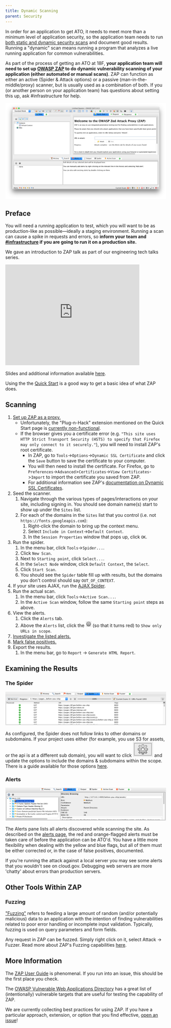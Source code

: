 ```yaml
---
title: Dynamic Scanning
parent: Security
---
```


In order for an application to get ATO, it needs to meet more than a minimum level of application security, so the application team needs to run [both static and dynamic security scans](../scanning/) and document good results. Running a "dynamic" scan means running a program that analyzes a live running application for common vulnerabilities.

As part of the process of getting an ATO at 18F, **your application team will need to set up [OWASP ZAP](https://www.owasp.org/index.php/OWASP_Zed_Attack_Proxy_Project) to do dynamic vulnerability scanning of your application (either automated or manual scans)**. ZAP can function as either an active (Spider & Attack options) or a passive (man-in-the-middle/proxy) scanner, but is usually used as a combination of both. If you (or another person on your application team) has questions about setting this up, ask #infrastructure for help.

![ZAP home screen](../../assets/images/zap_home.png)

## Preface

You will need a running application to test, which you will want to be as production-like as possible—ideally a staging environment. Running a scan can cause a spike in requests and errors, so **inform your team and [#infrastructure](https://18f.slack.com/messages/infrastructure/) if you are going to run it on a production site.**

We gave an introduction to ZAP talk as part of our engineering tech talks series.

<iframe width="420" height="315" src="https://www.youtube.com/embed/2Dp7pAvKHaM" frameborder="0" allowfullscreen></iframe>

Slides and additional information available [here](https://github.com/18F/tech-talks/tree/master/vuln-scanning).

Using the the [Quick Start](https://github.com/zaproxy/zap-core-help/wiki/HelpAddonsQuickstartQuickstart) is a good way to get a basic idea of what ZAP does.

## Scanning

1. [Set up ZAP as a proxy.](https://github.com/zaproxy/zap-core-help/wiki/HelpStartProxies)
    * Unfortunately, the "Plug-n-Hack" extension mentioned on the Quick Start page is [currently non-functional](https://github.com/zaproxy/zaproxy/issues/2069).
    * If the browser gives you a certificate error (e.g. `"This site uses HTTP Strict Transport Security (HSTS) to specify that Firefox may only connect to it securely."`), you will need to install ZAP's root certificate.
      * In ZAP, go to `Tools`->`Options`->`Dynamic SSL Certificate` and click the `Save` button to save the certificate to your computer.
      * You will then need to install the certificate. For Firefox, go to `Preferences`->`Advanced`>`Certificates`->`View Certificates`->`Import` to import the certificate you saved from ZAP.
      * For additional information see ZAP's [documentation on Dynamic SSL Certificates](https://github.com/zaproxy/zap-core-help/wiki/HelpUiDialogsOptionsDynsslcert).
1. Seed the scanner.
    1. Navigate through the various types of pages/interactions on your site, including signing in. You should see domain name(s) start to show up under the `Sites` list.
    1. For each of the domains in the `Sites` list that you control (i.e. not `https://fonts.googleapis.com`):
        1. Right-click the domain to bring up the context menu.
        1. Select `Include in Context`->`Default Context`.
        1. In the `Session Properties` window that pops up, click `OK`.
1. Run the spider.
    1. In the menu bar, click `Tools`->`Spider...`.
    1. Click `New Scan`.
    1. Next to `Starting point`, click `Select...`.
    1. In the `Select Node` window, click `Default Context`, the `Select`.
    1. Click `Start Scan`.
    1. You should see the `Spider` table fill up with results, but the domains you don't control should say `OUT_OF_CONTEXT`.
1. If your site uses AJAX, run the [AJAX Spider](https://github.com/zaproxy/zap-core-help/wiki/HelpAddonsSpiderAjaxConcepts).
1. Run the actual scan.
    1. In the menu bar, click `Tools`->`Active Scan...`.
    1. In the `Active Scan` window, follow the same `Starting point` steps as above.
1. View the alerts.
    1. Click the `Alerts` tab.
    1. Above the `Alerts` list, click the ![target icon](../../assets/images/zap_target.png) (so that it turns red) to `Show only URLs in scope`.
1. [Investigate the listed alerts.](#alerts)
1. [Mark false positives.](http://stackoverflow.com/a/24779317/358804)
1. Export the results.
    1. In the menu bar, go to `Report` -> `Generate HTML Report`.

## Examining the Results

### The Spider

![spider results](../../assets/images/spider_results.png)

As configured, the Spider does not follow links to other domains or subdomains. If your project uses either (for example, you use S3 for assets, or the api is at a different sub domain), you will want to click <img class="inline" src="../../assets/images/zap_options.png" alt="small options icon"/> and update the options to include the domains & subdomains within the scope. There is a guide available for those options [here](https://github.com/zaproxy/zap-core-help/wiki/HelpUiDialogsOptionsSpider).

### Alerts

![alert results](../../assets/images/alert_results.png)

The Alerts pane lists all alerts discovered while scanning the site. As described on the [alerts page](../scanning#alerts), the red and orange-flagged alerts must be taken care of before the application can be ATO'd. You have a little more flexibility when dealing with the yellow and blue flags, but all of them must be either corrected or, in the case of false positives, documented.

If you're running the attack against a local server you may see some alerts that you wouldn't see on cloud.gov. Debugging web servers are more 'chatty' about errors than production servers.

## Other Tools Within ZAP

### Fuzzing

["Fuzzing"](https://en.wikipedia.org/wiki/Fuzz_testing) refers to feeding a large amount of random (and/or potentially malicious) data to an application with the intention of finding vulnerabilities related to poor error handling or incomplete input validation. Typically, fuzzing is used on query parameters and form fields.

Any request in ZAP can be fuzzed. Simply right click on it, select Attack -> Fuzzer. Read more about ZAP's Fuzzing capabilities [here](https://github.com/zaproxy/zap-core-help/wiki/HelpAddonsFuzzConcepts).

## More Information

The [ZAP User Guide](https://github.com/zaproxy/zap-core-help/wiki) is phenomenal. If you run into an issue, this should be the first place you check.

The [OWASP Vulnerable Web Applications Directory](https://www.owasp.org/index.php/OWASP_Vulnerable_Web_Applications_Directory_Project#tab=Main) has a great list of (intentionally) vulnerable targets that are useful for testing the capability of ZAP.

We are currently collecting best practices for using ZAP. If you have a particular approach, extension, or option that you find effective, [open an issue](https://github.com/18f/before-you-ship/issues/new)!
